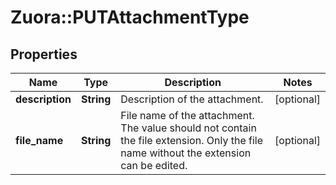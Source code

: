 # Zuora::PUTAttachmentType

## Properties
Name | Type | Description | Notes
------------ | ------------- | ------------- | -------------
**description** | **String** | Description of the attachment.  | [optional] 
**file_name** | **String** | File name of the attachment. The value should not contain the file extension. Only the file name without the extension can be edited.  | [optional] 


